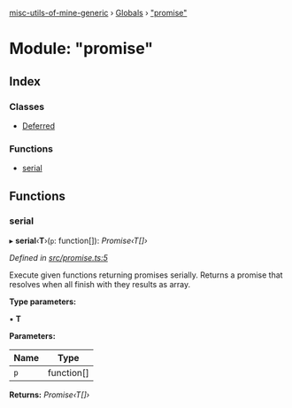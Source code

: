 [misc-utils-of-mine-generic](../README.md) › [Globals](../globals.md) › ["promise"](_promise_.md)

# Module: "promise"

## Index

### Classes

* [Deferred](../classes/_promise_.deferred.md)

### Functions

* [serial](_promise_.md#serial)

## Functions

###  serial

▸ **serial**‹**T**›(`p`: function[]): *Promise‹T[]›*

*Defined in [src/promise.ts:5](https://github.com/cancerberoSgx/misc-utils-of-mine/blob/6c43bc6/misc-utils-of-mine-generic/src/promise.ts#L5)*

Execute given functions returning promises serially. Returns a promise that resolves when all finish with they results as array.

**Type parameters:**

▪ **T**

**Parameters:**

Name | Type |
------ | ------ |
`p` | function[] |

**Returns:** *Promise‹T[]›*
